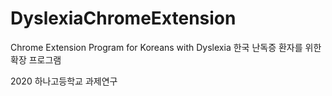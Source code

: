 # DyslexiaChromeExtension
Chrome Extension Program for Koreans with Dyslexia 한국 난독증 환자를 위한 확장 프로그램

2020 하나고등학교 과제연구
